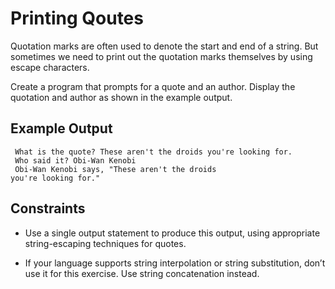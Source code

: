# Printing Qoutes

Quotation marks are often used to denote the start and end
of a string. But sometimes we need to print out the quotation
marks themselves by using escape characters.

Create a program that prompts for a quote and an author.
Display the quotation and author as shown in the example
output.

## Example Output

```
 What is the quote? These aren't the droids you're looking for.
 Who said it? Obi-Wan Kenobi
 Obi-Wan Kenobi says, "These aren't the droids
you're looking for."
```

## Constraints

- Use a single output statement to produce this output,
using appropriate string-escaping techniques for quotes.

- If your language supports string interpolation or string
substitution, don’t use it for this exercise. Use string
concatenation instead.
